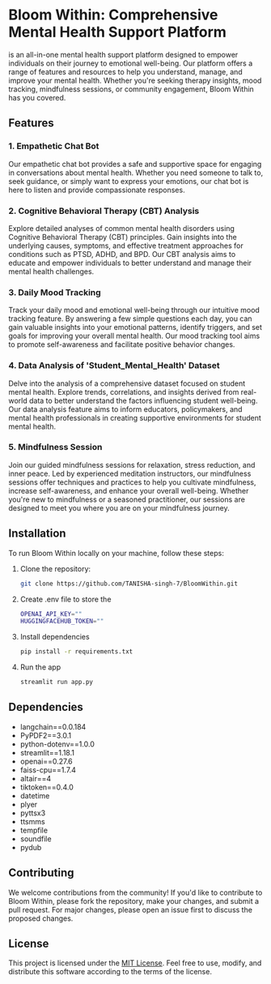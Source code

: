 # Bloom Within: Comprehensive Mental Health Support Platform
 is an all-in-one mental health support platform designed to empower individuals on their journey to emotional well-being. Our platform offers a range of features and resources to help you understand, manage, and improve your mental health. Whether you're seeking therapy insights, mood tracking, mindfulness sessions, or community engagement, Bloom Within has you covered.

## Features

### 1. Empathetic Chat Bot

Our empathetic chat bot provides a safe and supportive space for engaging in conversations about mental health. Whether you need someone to talk to, seek guidance, or simply want to express your emotions, our chat bot is here to listen and provide compassionate responses.

### 2. Cognitive Behavioral Therapy (CBT) Analysis

Explore detailed analyses of common mental health disorders using Cognitive Behavioral Therapy (CBT) principles. Gain insights into the underlying causes, symptoms, and effective treatment approaches for conditions such as PTSD, ADHD, and BPD. Our CBT analysis aims to educate and empower individuals to better understand and manage their mental health challenges.

### 3. Daily Mood Tracking

Track your daily mood and emotional well-being through our intuitive mood tracking feature. By answering a few simple questions each day, you can gain valuable insights into your emotional patterns, identify triggers, and set goals for improving your overall mental health. Our mood tracking tool aims to promote self-awareness and facilitate positive behavior changes.

### 4. Data Analysis of 'Student_Mental_Health' Dataset

Delve into the analysis of a comprehensive dataset focused on student mental health. Explore trends, correlations, and insights derived from real-world data to better understand the factors influencing student well-being. Our data analysis feature aims to inform educators, policymakers, and mental health professionals in creating supportive environments for student mental health.

### 5. Mindfulness Session

Join our guided mindfulness sessions for relaxation, stress reduction, and inner peace. Led by experienced meditation instructors, our mindfulness sessions offer techniques and practices to help you cultivate mindfulness, increase self-awareness, and enhance your overall well-being. Whether you're new to mindfulness or a seasoned practitioner, our sessions are designed to meet you where you are on your mindfulness journey.

## Installation

To run Bloom Within locally on your machine, follow these steps:

1. Clone the repository:

   ```bash
   git clone https://github.com/TANISHA-singh-7/BloomWithin.git

2. Create .env file to store the
   ```bash
   OPENAI_API_KEY=""
   HUGGINGFACEHUB_TOKEN=""

3. Install dependencies
   ```bash
   pip install -r requirements.txt

4. Run the app
   ```bash
   streamlit run app.py


## Dependencies

- langchain==0.0.184
- PyPDF2==3.0.1
- python-dotenv==1.0.0
- streamlit==1.18.1
- openai==0.27.6
- faiss-cpu==1.7.4
- altair==4
- tiktoken==0.4.0
- datetime
- plyer
- pyttsx3
- ttsmms
- tempfile
- soundfile
- pydub

## Contributing

We welcome contributions from the community! If you'd like to contribute to Bloom Within, please fork the repository, make your changes, and submit a pull request. For major changes, please open an issue first to discuss the proposed changes.

## License

This project is licensed under the [MIT License](https://opensource.org/licenses/MIT). Feel free to use, modify, and distribute this software according to the terms of the license.
